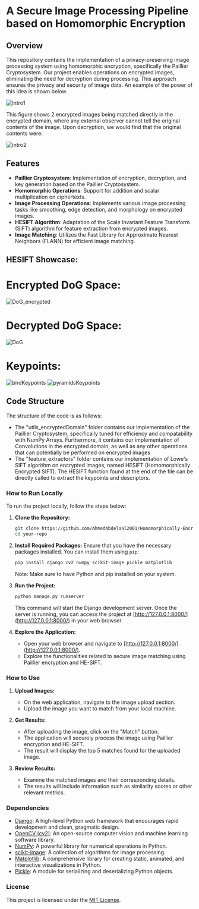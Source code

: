 # A Secure Image Processing Pipeline based on Homomorphic Encryption

## Overview
This repository contains the implementation of a privacy-preserving image processing system using homomorphic encryption, specifically the Paillier Cryptosystem. Our project enables operations on encrypted images, eliminating the need for decryption during processing. This approach ensures the privacy and security of image data. An example of the power of this idea is shown below.

![intro1](https://github.com/AhmedAbdelaal2001/Homomorphically-Encrypted-Image-Processing/assets/101427765/174ceff0-922f-4c7e-a265-4d3e09c00d00)

This figure shows 2 encrypted images being matched directly in the encrypted domain, where any external observer cannot tell the original contents of the image. Upon decryption, we would find that the original contents were:

![intro2](https://github.com/AhmedAbdelaal2001/Homomorphically-Encrypted-Image-Processing/assets/101427765/99fa9435-ad47-4843-a6df-52d859a82615)



## Features
- **Paillier Cryptosystem**: Implementation of encryption, decryption, and key generation based on the Paillier Cryptosystem.
- **Homomorphic Operations**: Support for addition and scalar multiplication on ciphertexts.
- **Image Processing Operations**: Implements various image processing tasks like smoothing, edge detection, and morphology on encrypted images.
- **HESIFT Algorithm**: Adaptation of the Scale Invariant Feature Transform (SIFT) algorithm for feature extraction from encrypted images.
- **Image Matching**: Utilizes the Fast Library for Approximate Nearest Neighbors (FLANN) for efficient image matching.

## HESIFT Showcase:
# Encrypted DoG Space:
![DoG_encrypted](https://github.com/AhmedAbdelaal2001/Homomorphically-Encrypted-Image-Processing/assets/101427765/93a67391-9dcb-4645-bc47-4d715174c248)

# Decrypted DoG Space: 
![DoG](https://github.com/AhmedAbdelaal2001/Homomorphically-Encrypted-Image-Processing/assets/101427765/2ea8e5c7-00af-41c1-b59a-b3c3c689094f)

# Keypoints: 
![birdKeypoints](https://github.com/AhmedAbdelaal2001/Homomorphically-Encrypted-Image-Processing/assets/101427765/37620937-951f-4ae6-b946-225402f6676a) ![pyramidsKeypoints](https://github.com/AhmedAbdelaal2001/Homomorphically-Encrypted-Image-Processing/assets/101427765/605876dc-2056-4081-b57b-304b387e38cc)



## Code Structure
The structure of the code is as follows:
- The "utils_encryptedDomain" folder contains our implementation of the Paillier Cryptosystem, specifically tuned for efficiency and compatability with NumPy Arrays. Furthermore, it contains our implementation of Convolutions in the encrypted domain, as well as any other operations that can potentially be performed on encrypted images
- The "feature_extractors" folder contains our implementation of Lowe's SIFT algorithm on encrypted images, named HESIFT (Homomorphically Encrypted SIFT). The HESIFT function found at the end of the file can be directly called to extract the keypoints and descriptors.

### How to Run Locally

To run the project locally, follow the steps below:

1. **Clone the Repository:**
   ```bash
   git clone https://github.com/AhmedAbdelaal2001/Homomorphically-Encrypted-SIFT
   cd your-repo
   ```

2. **Install Required Packages:**
   Ensure that you have the necessary packages installed. You can install them using `pip`:
   ```bash
   pip install django cv2 numpy scikit-image pickle matplotlib
   ```

   Note: Make sure to have Python and pip installed on your system.

3. **Run the Project:**
   ```bash
   python manage.py runserver
   ```

   This command will start the Django development server. Once the server is running, you can access the project at [http://127.0.0.1:8000/](http://127.0.0.1:8000/) in your web browser.

4. **Explore the Application:**
   - Open your web browser and navigate to [http://127.0.0.1:8000/](http://127.0.0.1:8000/).
   - Explore the functionalities related to secure image matching using Paillier encryption and HE-SIFT.

### How to Use

1. **Upload Images:**
   - On the web application, navigate to the image upload section.
   - Upload the image you want to match from your local machine.

2. **Get Results:**
   - After uploading the image, click on the "Match" button.
   - The application will securely process the image using Paillier encryption and HE-SIFT.
   - The result will display the top 5 matches found for the uploaded image.

3. **Review Results:**
   - Examine the matched images and their corresponding details.
   - The results will include information such as similarity scores or other relevant metrics.

### Dependencies

- [Django](https://www.djangoproject.com/): A high-level Python web framework that encourages rapid development and clean, pragmatic design.
- [OpenCV (cv2)](https://opencv.org/): An open-source computer vision and machine learning software library.
- [NumPy](https://numpy.org/): A powerful library for numerical operations in Python.
- [scikit-image](https://scikit-image.org/): A collection of algorithms for image processing.
- [Matplotlib](https://matplotlib.org/): A comprehensive library for creating static, animated, and interactive visualizations in Python.
- [Pickle](https://docs.python.org/3/library/pickle.html): A module for serializing and deserializing Python objects.

### License

This project is licensed under the [MIT License](LICENSE).



